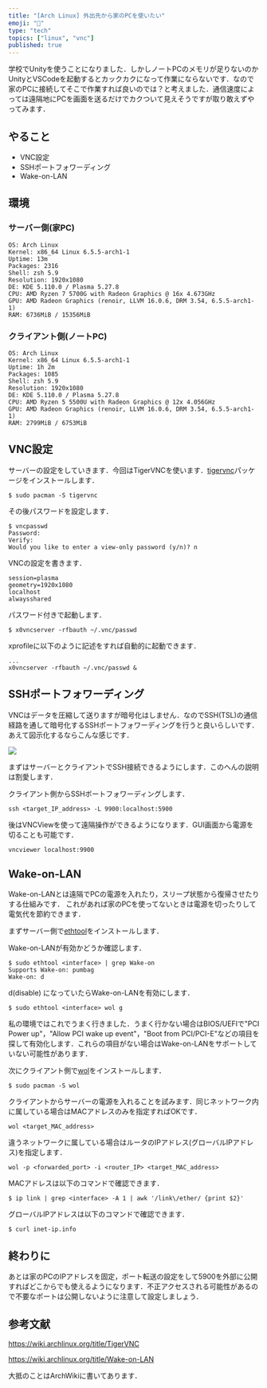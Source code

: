 ```yaml
---
title: "[Arch Linux] 外出先から家のPCを使いたい"
emoji: "👜"
type: "tech"
topics: ["linux", "vnc"]
published: true
---
```


学校でUnityを使うことになりました．しかしノートPCのメモリが足りないのかUnityとVSCodeを起動するとカックカクになって作業にならないです．なので家のPCに接続してそこで作業すれば良いのでは？と考えました．通信速度によっては遠隔地にPCを画面を送るだけでカクついて見えそうですが取り敢えずやってみます．

## やること

- VNC設定
- SSHポートフォワーディング
- Wake-on-LAN

## 環境

### サーバー側(家PC)

```
OS: Arch Linux
Kernel: x86_64 Linux 6.5.5-arch1-1
Uptime: 13m
Packages: 2316
Shell: zsh 5.9
Resolution: 1920x1080
DE: KDE 5.110.0 / Plasma 5.27.8
CPU: AMD Ryzen 7 5700G with Radeon Graphics @ 16x 4.673GHz
GPU: AMD Radeon Graphics (renoir, LLVM 16.0.6, DRM 3.54, 6.5.5-arch1-1)
RAM: 6736MiB / 15356MiB
```

### クライアント側(ノートPC)

```
OS: Arch Linux
Kernel: x86_64 Linux 6.5.5-arch1-1
Uptime: 1h 2m
Packages: 1085
Shell: zsh 5.9
Resolution: 1920x1080
DE: KDE 5.110.0 / Plasma 5.27.8
CPU: AMD Ryzen 5 5500U with Radeon Graphics @ 12x 4.056GHz
GPU: AMD Radeon Graphics (renoir, LLVM 16.0.6, DRM 3.54, 6.5.5-arch1-1)
RAM: 2799MiB / 6753MiB
```

## VNC設定

サーバーの設定をしていきます．今回はTigerVNCを使います．[tigervnc](https://archlinux.org/packages/?name=tigervnc)パッケージをインストールします．

```
$ sudo pacman -S tigervnc
```

その後パスワードを設定します．

```
$ vncpasswd
Password:
Verify:
Would you like to enter a view-only password (y/n)? n
```

VNCの設定を書きます．

```:~/.vnc/config
session=plasma
geometry=1920x1080
localhost
alwaysshared
```

パスワード付きで起動します．

```
$ x0vncserver -rfbauth ~/.vnc/passwd
```

xprofileに以下のように記述をすれば自動的に起動できます．

```:~/.xprofile
...
x0vncserver -rfbauth ~/.vnc/passwd &
```

## SSHポートフォワーディング

VNCはデータを圧縮して送りますが暗号化はしません．なのでSSH(TSL)の通信経路を通して暗号化するSSHポートフォワーディングを行うと良いらしいです．あえて図示化するならこんな感じです．

![](https://storage.googleapis.com/zenn-user-upload/a8c4fd81db5c-20231002.jpg)

まずはサーバーとクライアントでSSH接続できるようにします．このへんの説明は割愛します．

クライアント側からSSHポートフォワーディングします．

```
ssh <target_IP_address> -L 9900:localhost:5900
```

後はVNCViewを使って遠隔操作ができるようになります．GUI画面から電源を切ることも可能です．

```
vncviewer localhost:9900
```

## Wake-on-LAN

Wake-on-LANとは遠隔でPCの電源を入れたり，スリープ状態から復帰させたりする仕組みです．
これがあれば家のPCを使ってないときは電源を切ったりして電気代を節約できます．

まずサーバー側で[ethtool](https://archlinux.org/packages/?name=ethtool)をインストールします．

Wake-on-LANが有効かどうか確認します．

```
$ sudo ethtool <interface> | grep Wake-on
Supports Wake-on: pumbag
Wake-on: d
```

d(disable) になっていたらWake-on-LANを有効にします．

```
$ sudo ethtool <interface> wol g
```

私の環境ではこれでうまく行きました．うまく行かない場合はBIOS/UEFIで"PCI Power up"，"Allow PCI wake up event"，"Boot from PCI/PCI-E"などの項目を探して有効化します．これらの項目がない場合はWake-on-LANをサポートしていない可能性があります．

次にクライアント側で[wol](https://archlinux.org/packages/?name=wol)をインストールします．

```
$ sudo pacman -S wol
```

クライアントからサーバーの電源を入れることを試みます．同じネットワーク内に属している場合はMACアドレスのみを指定すればOKです．

```
wol <target_MAC_address>
```

違うネットワークに属している場合はルータのIPアドレス(グローバルIPアドレス)を指定します．

```
wol -p <forwarded_port> -i <router_IP> <target_MAC_address>
```

MACアドレスは以下のコマンドで確認できます．

```
$ ip link | grep <interface> -A 1 | awk '/link\/ether/ {print $2}'
```

グローバルIPアドレスは以下のコマンドで確認できます．

```
$ curl inet-ip.info
```

## 終わりに

あとは家のPCのIPアドレスを固定，ポート転送の設定をして5900を外部に公開すればどこからでも使えるようになります．不正アクセスされる可能性があるので不要なポートは公開しないように注意して設定しましょう．

## 参考文献

https://wiki.archlinux.org/title/TigerVNC

https://wiki.archlinux.org/title/Wake-on-LAN

大抵のことはArchWikiに書いてあります．
